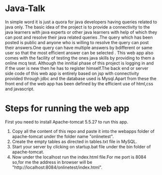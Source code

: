 # Java-Talk
In simple word it is just a quora for java developers having queries related to java only. The basic idea of the project is to provide a connectivity to the java learners with java experts or other java learners with help of which they can post and resolve their java related queries .The query which has been posted is public and anyone who is willing to resolve the query can post their answers.One query can have multiple answers by bdifferent or same user so that the most efficient answer can be selected .
This web app also comes with the facility of testing the ones java skills by providing to them a online mcq test.
Although the innitial phase of this project is logging in and if the user is new then he has to register himself.The back end or server side code of this web app is entirely based on jsp with connectivity provided through jdbc and the database used is Mysql.Apart from these the front end of the web app has been defined by the efficient use of html,css and javascript.
# Steps for running the web app
   First you need to install Apache-tomcat 5.5.27 to run this app.  
1. Copy all the content of this repo and paste it into the webapps folder of apache-tomcat under the folder name "onlinetest".  
2. Create the empty tables as directed in tables.txt file in MySQL.  
3. Start your server by clicking on startup.bat file under the bin folder of apache-tomcat.  
4. Now under the localhost run the index.html file.For me port is 8084 so,for me the address in browser will be "http://localhost:8084/onlinetest/index.html".
